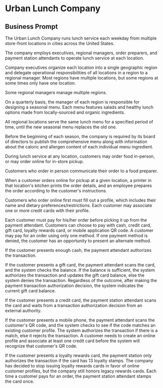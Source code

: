 # Urban Lunch Company

## Business Prompt

The Urban Lunch Company runs lunch service each weekday
 from multiple store-front locations in cities across the United States.

The company employs
 executives, regional managers, order preparers, and payment station attendants
 to operate lunch service at each location.

Company executives organize each location into a single geographic region
 and delegate operational responsibilities
  of all locations in a region
  to a regional manager.
 Most regions have multiple locations,
  but some regions at some times only have one location.

Some regional managers manage multiple regions.

On a quarterly basis,
 the manager of each region
  is responsible for designing a seasonal menu.
 Each menu features salads and healthy lunch options
  made from locally-sourced and organic ingredients.

All regional locations serve the same lunch menu
 for a specified period of time,
 until the new seasonal menu replaces the old one.

Before the beginning of each season,
 the company is required by its board of directors
  to publish the comprehensive menu
   along with information about the caloric and allergen content
    of each individual menu ingredient.

During lunch service at any location,
 customers may order food in-person,
 or may order online for in-store pickup.

Customers who order in person communicate their order to a food preparer.

When a customer orders online for pickup at a given location,
 a printer in that location's kitchen prints the order details,
 and an employee prepares the order according to the customer's instructions.

Customers who order online first must fill out a profile,
 which includes their name and dietary preferences/restrictions.
 Each customer may associate one or more credit cards with their profile.

Each customer must pay for his/her order before picking it up from the payment attendant.
 Customers can choose to pay with cash, credit card, gift card, loyalty rewards card, or mobile application QR code.
 A customer may pay for an order using only one method.
 If one payment method is denied, the customer has an opportunity to present an alternate method.

If the customer presents enough cash,
 the payment attendant authorizes the transaction.

If the customer presents a gift card,
   the payment attendant scans the card, and the system checks the balance.
   If the balance is sufficient, the system authorizes the transaction and updates the gift card balance, else the system denies the transaction.
   Regardless of the outcome, after making the payment transaction authorization decision, the system indicates the current gift card balance.

If the customer presents a credit card,
 the payment station attendant scans the card and waits from a transaction authorization decision from an external authority.

If the customer presents a mobile phone,
 the payment attendant scans the customer's QR code, and the system checks to see if the code matches an existing customer profile. The system authorizes the transaction if there is a match, else it rejects the transaction. A customer needs to create an online profile and associate at least one credit card before the system will recognize that customer's QR code.

If the customer presents a loyalty rewards card,
 the payment station only authorizes the transaction if the card has 13 loyalty stamps.
 The company has decided to stop issuing loyalty rewards cards in favor of online customer profiles, but the company still honors legacy rewards cards. Each time a customer pays for an order, the payment station attendant stamps the card once.
